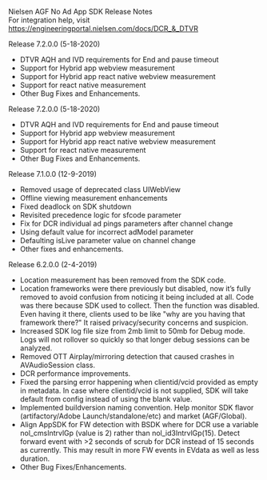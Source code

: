 Nielsen AGF No Ad App SDK Release Notes  
For integration help, visit https://engineeringportal.nielsen.com/docs/DCR_&_DTVR

Release 7.2.0.0 (5-18-2020)
- DTVR AQH and IVD requirements for End and pause timeout
- Support for Hybrid app webview measurement
- Support for Hybrid app react native webview measurement
- Support for react native measurement
- Other Bug Fixes and Enhancements.

Release 7.2.0.0 (5-18-2020)
- DTVR AQH and IVD requirements for End and pause timeout
- Support for Hybrid app webview measurement
- Support for Hybrid app react native webview measurement
- Support for react native measurement
- Other Bug Fixes and Enhancements.

Release 7.1.0.0 (12-9-2019)
- Removed usage of deprecated class UIWebView 
- Offline viewing measurement enhancements 
- Fixed deadlock on SDK shutdown 
- Revisited precedence logic for sfcode parameter
- Fix for DCR individual ad pings parameters after channel change 
- Using default value for incorrect adModel parameter
- Defaulting isLive parameter value on channel change 
- Other fixes and enhancements.

Release 6.2.0.0 (2-4-2019)
- Location measurement has been removed from the SDK code.
- Location frameworks were there previously but disabled, now it’s fully removed to avoid confusion from noticing it being included at all. Code was there because SDK used to collect. Then the function was disabled. Even having it there, clients used to be like "why are you having that framework there?" It raised privacy/security concerns and suspicion.
- Increased SDK log file size from 2mb limit to 50mb for Debug mode. Logs will not rollover so quickly so that longer debug sessions can be analyzed.
- Removed OTT Airplay/mirroring detection that caused crashes in AVAudioSession class.
- DCR performance improvements.
- Fixed the parsing error happening when clientid/vcid provided as empty in metadata. In case where clientid/vcid is not supplied, SDK will take default from config instead of using the blank value.
- Implemented buildversion naming convention. Help monitor SDK flavor (artifactory/Adobe Launch/standalone/etc) and market (AGF/Global).
- Align AppSDK for FW detection with BSDK where for DCR use a variable nol_cmsIntrvlGp (value is 2) rather than nol_id3IntrvlGp(15). Detect forward event with >2 seconds of scrub for DCR instead of 15 seconds as currently. This may result in more FW events in EVdata as well as less duration.
- Other Bug Fixes/Enhancements.

